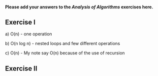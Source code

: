 #### Please add your answers to the ***Analysis of  Algorithms*** exercises here.

## Exercise I

a) O(n) - one operation


b) O(n log n) - nested loops and few different operations


c) O(n) - My note say O(n) because of the use of recursion

## Exercise II


